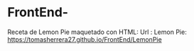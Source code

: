 # FrontEnd-
Receta de Lemon Pie maquetado con HTML:
Url : 
Lemon Pie:  https://tomasherrera27.github.io/FrontEnd/LemonPie
